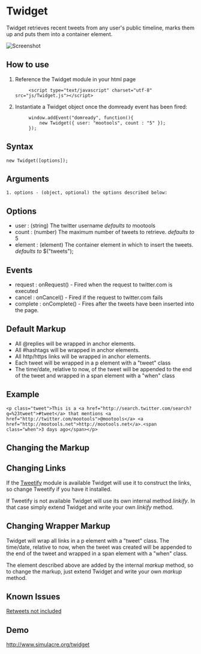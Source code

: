 Twidget
==================

Twidget retrieves recent tweets from any user's public timeline, marks them up and puts them into a container element.

![Screenshot](http://c5.simulacre.org/images/twidget/banner_200x100.png)


How to use
----------

1. Reference the Twidget module in your html page

            <script type="text/javascript" charset="utf-8" src="js/Twidget.js"></script>

2. Instantiate a Twidget object once the domready event has been fired:
        
            window.addEvent("domready", function(){
                new Twidget({ user: "mootools", count : "5" }); 
            });




Syntax
-----

    new Twidget([options]);
    
Arguments
---------

	1. options - (object, optional) the options described below:

Options
-------

* user      : (string)  The twitter username *defaults to* mootools
* count     : (number) The maximum number of tweets to retrieve. *defaults to* 5
* element   : (element) The container element in which to insert the tweets. *defaults to* $("tweets");

Events
-------
* request   : onRequest() - Fired when the request to twitter.com is executed
* cancel    : onCancel() - Fired if the request to twitter.com fails
* complete  : onComplete() - Fires after the tweets have been inserted into the page.


Default Markup
-----
* All @replies will be wrapped in anchor elements.
* All #hashtags will be wrapped in anchor elements.
* All http/https links will be wrapped in anchor elements.
* Each tweet will be wrapped in a p element with a "tweet" class
* The time/date, relative to now, of the tweet will be appended to the end of the tweet and wrapped in a  span element with a "when" class

Example
-------

    <p class="tweet">This is a <a href="http://search.twitter.com/search?q=%23tweet">#tweet</a> that mentions <a href="http://twitter.com/mootools">@mootools</a> <a href="http://mootools.net">http://mootools.net</a>.<span class="when">3 days ago</span></p>



Changing the Markup
-----

Changing Links
---------

If the [Tweetify](http://mootools.net/forge/p/tweetify) module is available Twidget will use it to construct the links, so change Tweetify if you have it installed. 

If Tweetify is not available Twidget will use its own internal method *linkify*. In that case simply extend Twidget and write your own *linkify* method.



Changing Wrapper Markup
---------

Twidget will wrap all links in a p element with a "tweet" class. The time/date, relative to now, when the tweet was created will be appended to the end of the tweet and wrapped in a span element with a "when" class.

The element described above are added by the internal *markup* method, so to change the markup, just extend Twidget and write your own *markup* method.


Known Issues
-----

[Retweets not included](http://apiwiki.twitter.com/Twitter-REST-API-Method:-statuses-user_timeline?SearchFor=user_timeline&sp=1)


Demo
-----
<http://www.simulacre.org/twidget>